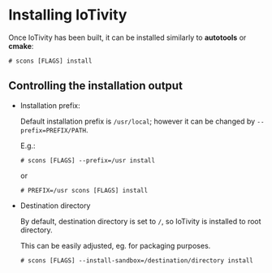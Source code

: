 # Installing IoTivity

Once IoTivity has been built, it can be installed similarly to **autotools** or
**cmake**:

```
# scons [FLAGS] install
```


## Controlling the installation output

- Installation prefix:

  Default installation prefix is `/usr/local`; however it can be changed by
  `--prefix=PREFIX/PATH`.

  E.g.:

  ```
  # scons [FLAGS] --prefix=/usr install
  ```

  or

  ```
  # PREFIX=/usr scons [FLAGS] install
  ```

- Destination directory

  By default, destination directory is set to `/`, so IoTivity is installed to
  root directory.

  This can be easily adjusted, eg. for packaging purposes.

  ```
  # scons [FLAGS] --install-sandbox=/destination/directory install
  ```
